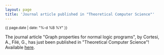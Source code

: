 ```yaml
---
layout: page
title: 'Journal article published in "Theoretical Computer Science"'
---
```


<small>{{ page.date | date: "%-d %B %Y" }}</small>

The journal article "Graph properties for normal logic programs", by Cortesi, A., Filé, G., has just been published in "Theoretical Computer Science"! Available [here](https://doi.org/10.1016/0304-3975(93)90172-P).
